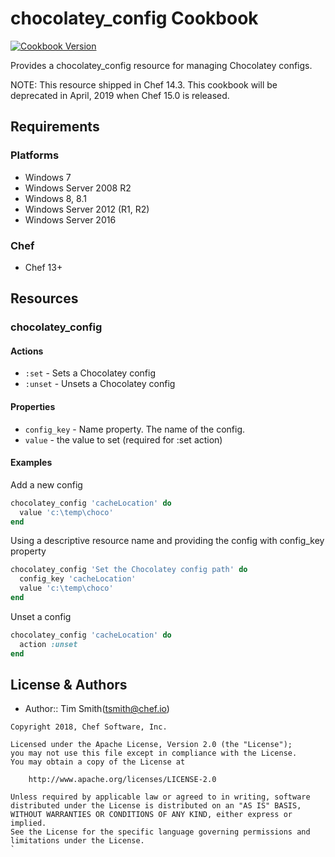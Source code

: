 # chocolatey_config Cookbook

[![Cookbook Version](https://img.shields.io/cookbook/v/chocolatey_config.svg)](https://supermarket.chef.io/cookbooks/chocolatey_config)

Provides a chocolatey_config resource for managing Chocolatey configs.

NOTE: This resource shipped in Chef 14.3. This cookbook will be deprecated in April, 2019 when Chef 15.0 is released.

## Requirements

### Platforms

- Windows 7
- Windows Server 2008 R2
- Windows 8, 8.1
- Windows Server 2012 (R1, R2)
- Windows Server 2016

### Chef

- Chef 13+

## Resources

### chocolatey_config

#### Actions

- `:set` - Sets a Chocolatey config
- `:unset` - Unsets a Chocolatey config

#### Properties

- `config_key` - Name property. The name of the config.
- `value` - the value to set (required for :set action)

#### Examples

Add a new config

```ruby
chocolatey_config 'cacheLocation' do
  value 'c:\temp\choco'
end
```

Using a descriptive resource name and providing the config with config_key property

```ruby
chocolatey_config 'Set the Chocolatey config path' do
  config_key 'cacheLocation'
  value 'c:\temp\choco'
end
```

Unset a config

```ruby
chocolatey_config 'cacheLocation' do
  action :unset
end
```

## License & Authors

- Author:: Tim Smith([tsmith@chef.io](mailto:tsmith@chef.io))

```text
Copyright 2018, Chef Software, Inc.

Licensed under the Apache License, Version 2.0 (the "License");
you may not use this file except in compliance with the License.
You may obtain a copy of the License at

    http://www.apache.org/licenses/LICENSE-2.0

Unless required by applicable law or agreed to in writing, software
distributed under the License is distributed on an "AS IS" BASIS,
WITHOUT WARRANTIES OR CONDITIONS OF ANY KIND, either express or implied.
See the License for the specific language governing permissions and
limitations under the License.
`
```
